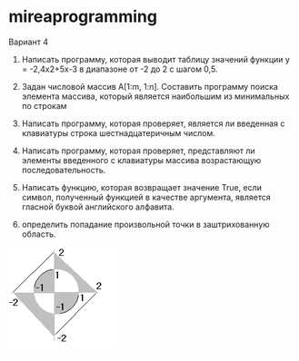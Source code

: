 # mireaprogramming

Вариант 4

1. Написать программу, которая выводит таблицу значений функции у = -2,4х2+5х-3 в диапазоне от -2 до 2 с шагом 0,5.

2. Задан числовой массив А[1:m, 1:n]. Составить программу поиска элемента массива, который является наибольшим из минимальных по строкам

3. Написать программу, которая проверяет, является ли введенная с клавиатуры строка шестнадцатеричным числом.

4. Написать программу, которая проверяет, представляют ли элементы введенного с клавиатуры массива возрастающую последовательность.

5. Написать функцию, которая возвращает значение True, если символ, полученный функцией в качестве аргумента, является гласной буквой английского алфавита.

6. определить попадание произвольной точки в заштрихованную область.

![number_six](https://github.com/Adept22/mireaprogramming/blob/master/num_six.png)
